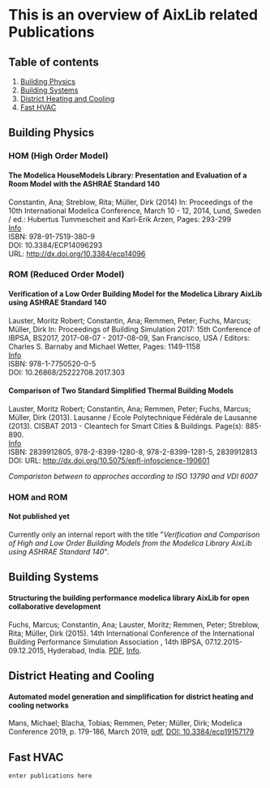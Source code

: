 # This is an overview of AixLib related Publications

## Table of contents
1. [Building Physics](#buildingphysics)
2. [Building Systems](#buildingsystems)
3. [District Heating and Cooling](#dhc)
4. [Fast HVAC](#fasthvac)


## Building Physics <a name="buildingphysics"></a>

### HOM (High Order Model)

#### The Modelica HouseModels Library: Presentation and Evaluation of a Room Model with the ASHRAE Standard 140
Constantin, Ana; Streblow, Rita; Müller, Dirk (2014)
In: Proceedings of the 10th International Modelica Conference, March 10 - 12, 2014, Lund, Sweden / ed.: Hubertus Tummescheit and Karl-Erik Arzen, Pages: 293-299  
[Info](http://www.ebc.eonerc.rwth-aachen.de/go/id/dncb/lidx/1/file/225819)  
ISBN: 978-91-7519-380-9     
DOI: 10.3384/ECP14096293   
URL: http://dx.doi.org/10.3384/ecp14096

### ROM (Reduced Order Model)

#### Verification of a Low Order Building Model for the Modelica Library AixLib using ASHRAE Standard 140
Lauster, Moritz Robert; Constantin, Ana; Remmen, Peter; Fuchs, Marcus; Müller, Dirk
In: Proceedings of Building Simulation 2017: 15th Conference of IBPSA, BS2017, 2017-08-07 - 2017-08-09, San Francisco, USA / Editors: Charles S. Barnaby and Michael Wetter, Pages: 1149-1158  
[Info](http://www.ebc.eonerc.rwth-aachen.de/go/id/dncb/lidx/1/file/712453)    
ISBN: 978-1-7750520-0-5  
DOI: 10.26868/25222708.2017.303  

#### Comparison of Two Standard Simplified Thermal Building Models
Lauster, Moritz Robert; Constantin, Ana; Remmen, Peter; Fuchs, Marcus; Müller, Dirk (2013). Lausanne / Ecole Polytechnique Fédérale de Lausanne (2013). CISBAT 2013 - Cleantech for Smart Cities & Buildings. Page(s): 885-890.  
[Info](http://www.ebc.eonerc.rwth-aachen.de/go/id/dncb/lidx/1/file/225169)    
ISBN: 2839912805, 978-2-8399-1280-8, 978-2-8399-1281-5, 2839912813  
DOI: URL: http://dx.doi.org/10.5075/epfl-infoscience-190601

*Compariston between to approches according to ISO 13790 and VDI 6007*

### HOM and ROM

#### Not published yet
Currently only an internal report with the title "*Verification and Comparison of High and Low Order Building Models from the Modelica Library AixLib using ASHRAE Standard 140*".


## Building Systems <a name="buildingsystems"></a>

#### Structuring the building performance modelica library AixLib for open collaborative development
Fuchs, Marcus; Constantin, Ana; Lauster, Moritz; Remmen, Peter; Streblow, Rita; Müller, Dirk (2015). 14th International Conference of the International Building Performance Simulation Association , 14th IBPSA, 07.12.2015-09.12.2015, Hyderabad, India. [PDF](http://www.ibpsa.org/proceedings/BS2015/p2202.pdf), [Info](http://www.ebc.eonerc.rwth-aachen.de/cms/E-ON-ERC-EBC/Forschung/Publikationen/~dncb/Details/?file=540827&lidx=1).


## District Heating and Cooling <a name="dhc"></a>

#### Automated model generation and simplification for district heating and cooling networks
Mans, Michael; Blacha, Tobias; Remmen, Peter; Müller, Dirk; Modelica Conference 2019, p. 179-186, March 2019, [pdf](http://www.ep.liu.se/ecp/157/ecp19157.pdf), [DOI: 10.3384/ecp19157179](http://dx.doi.org/10.3384/ecp19157179)



## Fast HVAC <a name="fasthvac"></a>
```enter publications here```

